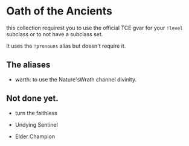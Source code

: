 # Oath of the Ancients

this collection requirest you to use the official TCE gvar for your `!level` subclass or to not have a subclass set.

It uses the `!pronouns` alias but doesn't require it.

## The aliases

- warth:
  to use the Nature'sWrath channel divinity.

 ## Not done yet.
- turn the faithless

- Undying Sentinel

- Elder Champion
